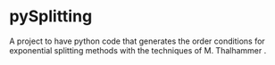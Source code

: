 # pySplitting

A project to have python code that generates the order conditions for exponential splitting methods with the techniques of M. Thalhammer .


